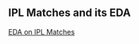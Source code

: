 ## IPL Matches and its EDA
[EDA on IPL Matches ](https://github.com/chethanatgithub/Data-Science/blob/main/Exploratory%20Data%20Analysis/notebook/EDA_chethan.bekal%40gmail.com.ipynb "EDA on IPL Matches ")
